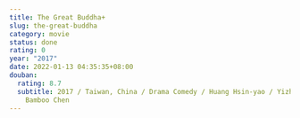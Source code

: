 ```yaml
---
title: The Great Buddha+
slug: the-great-buddha
category: movie
status: done
rating: 0
year: "2017"
date: 2022-01-13 04:35:35+08:00
douban:
  rating: 8.7
  subtitle: 2017 / Taiwan, China / Drama Comedy / Huang Hsin-yao / Yizhong Zhuang,
    Bamboo Chen
---
```



